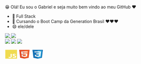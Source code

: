 😁 Olá! Eu sou o Gabriel e seja muito bem vindo ao meu GitHub ❤

- 🔭 Full Stack
- 🌱 Cursando o Boot Camp da Generation Brasil ❤❤❤
- 😄 ele/dele

 <div>
  <a href="https://github.com/Gabs1993">
  <img height="130em" src="https://github-readme-stats.vercel.app/api?username=Gabs1993&show_icons=true&theme=onedark&include_all_commits=true&count_private=true"/>
  <img height="130em" src="https://github-readme-stats.vercel.app/api/top-langs/?username=Gabs1993&layout=compact&langs_count=7&theme=onedark"/>
</div>

<div> 
  <a href="https://www.instagram.com/iiamgabex__" target="_blank"><img src="https://img.shields.io/badge/-Instagram-%23E4405F?style=for-the-badge&logo=instagram&logoColor=white" target="_blank"></a>
 	<a href="https://www.twitch.tv/nfr_gaabriel" target="_blank"><img src="https://img.shields.io/badge/Twitch-9146FF?style=for-the-badge&logo=twitch&logoColor=white" target="_blank"></a> 
  <a href="https://www.linkedin.com/in/gabriel-concei%C3%A7%C3%A3o-97b534214/" target="_blank"><img src="https://img.shields.io/badge/-LinkedIn-%230077B5?style=for-the-badge&logo=linkedin&logoColor=white" target="_blank"></a> 
 </div>

<div style="display: inline_block"><br>
  <img align="center" alt="Rafa-Js" height="30" width="40" src="https://raw.githubusercontent.com/devicons/devicon/master/icons/javascript/javascript-plain.svg">
  <img align="center" alt="Rafa-HTML" height="30" width="40" src="https://raw.githubusercontent.com/devicons/devicon/master/icons/html5/html5-original.svg">
  <img align="center" alt="Rafa-CSS" height="30" width="40" src="https://raw.githubusercontent.com/devicons/devicon/master/icons/css3/css3-original.svg">
</div>
 
 ##
